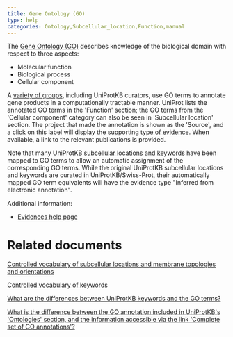 ```yaml
---
title: Gene Ontology (GO)
type: help
categories: Ontology,Subcellular_location,Function,manual
---
```


The [Gene Ontology (GO)](http://geneontology.org/docs/ontology-documentation/) describes knowledge of the biological domain with respect to three aspects:

- Molecular function
- Biological process
- Cellular component

A [variety of groups](http://geneontology.org/docs/annotation-contributors/), including UniProtKB curators, use GO terms to annotate gene products in a computationally tractable manner. UniProt lists the annotated GO terms in the 'Function' section; the GO terms from the 'Cellular component' category can also be seen in 'Subcellular location' section. The project that made the annotation is shown as the 'Source', and a click on this label will display the supporting [type of evidence](https://www.uniprot.org/help/evidences#evidence-types-used-for-go-annotations). When available, a link to the relevant publications is provided.

Note that many UniProtKB [subcellular locations](https://ftp.ebi.ac.uk/pub/databases/uniprot/current_release/knowledgebase/complete/docs/subcell.txt) and [keywords](https://ftp.ebi.ac.uk/pub/databases/uniprot/current_release/knowledgebase/complete/docs/keywlist.txt) have been mapped to GO terms to allow an automatic assignment of the corresponding GO terms. While the original UniProtKB subcellular locations and keywords are curated in UniProtKB/Swiss-Prot, their automatically mapped GO term equivalents will have the evidence type "Inferred from electronic annotation".

Additional information:

- [Evidences help page](https://www.uniprot.org/help/evidences)

# Related documents

[Controlled vocabulary of subcellular locations and membrane topologies and orientations](https://ftp.ebi.ac.uk/pub/databases/uniprot/current_release/knowledgebase/complete/docs/subcell.txt)

[Controlled vocabulary of keywords](https://ftp.ebi.ac.uk/pub/databases/uniprot/current_release/knowledgebase/complete/docs/keywlist.txt)

[What are the differences between UniProtKB keywords and the GO terms?](https://www.uniprot.org/help/keywords_vs_go)

[What is the difference between the GO annotation included in UniProtKB's 'Ontologies' section, and the information accessible via the link 'Complete set of GO annotations'?](https://www.uniprot.org/help/complete_go_annotation)
